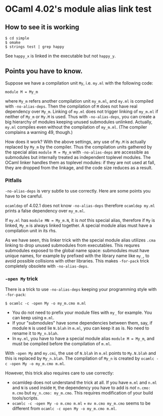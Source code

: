 # OCaml 4.02's module alias link test

## How to see it is working

```shell
$ cd simple
$ omake
$ strings test | grep happy
```

See `happy_x` is linked in the executable but not `happy_y`.

## Points you have to know.

Suppose we have a compilation unit `My`, i.e. `my.ml` with the following code:

```
module M = My_m
```

where `My_m` refers another compilation unit `my_m.ml`, and `my.ml` is compiled with `-no-alias-deps`.  Then the compilation of `M` does not have real dependency over `My_m`.  Linking of `my.ml` does not trigger linking of `my_m.ml` if neither of `My_m` or `My.M` is used.  Thus with `-no-alias-deps`, you can create a big hierarchy of modules keeping unused submodules unlinked.  Actually, `my.ml` compiles even without the compilation of `my_m.ml`. (The compiler complains a warning 49, though.)

How does it work?  With the above settings, any use of `My.M` is actually replaced by `My_m` by the compiler.  Thus the compilation units gathered by the special alias `module M = My_m` with `-no-alias-deps` are accessible as submodules but internally treated as independent toplevel modules.  The OCaml linker handles them as toplevel modules: if they are not used at fall, they are dropped from the linkage, and the code size reduces as a result. 

### Pitfalls

`-no-alias-deps` is very subtle to use correctly. Here are some points you have to be careful.

`ocamldep` of 4.02.1 does not know `-no-alias-deps` therefore `ocamldep my.ml` prints a false dependency over `my_m.ml`.

If `my.ml` has `module MN = My_m.N`, it is *not* this special alias, therefore if `My` is linked, `My_m` is always linked together.  A special module alias must have a compilation unit in its rhs.

As we have seen, this linker trick with the special module alias utilizes `.cma` linking to drop unused submodules from executables.  This requres submodules exposed to the global name space: submodules must have unique names, for example by prefixed with the library name like `my_`, to avoid possible collisions with other libraries.  This makes `-for-pack` trick completely obsolete with `-no-alias-deps`.

### `-open My` trick

There is a trick to use `-no-alias-deps` keeping your programming style with `-for-pack`:

```shell
$ ocamlc -c -open My -o my_m.cmo m.ml
```

* You do not need to prefix your module files with `my_` for example. You can keep using `m.ml`.
* If your "submodules" have some dependencies between them, say, if module `N` is used lie `N.blah` in `m.ml`, you can keep it as is. No need to rename it to `My_n.blah`.
* In `my.ml`, you have to have a special module alias `module M = My_m`, and must be compiled before the compilation of `m.ml`.

With `-open My` and `my.cmi`, the use of `N.blah` in `m.ml` points to `My.N.blah` and this is replaced by `My_n.blah`. The compilation of `My_n` is created by `ocamlc -c -open My -o my_m.cmo m.ml`.

However, this trick also requires care to use correctly:

* ocamldep does not understand the trick at all. If you have `m.ml` and `n.ml` and `N` is used inside `M`, the dependency you have to add is *not* `n.cmo: m.cmo` but `my_n.cmo: my_m.cmo`. This requires modification of your build tools/scripts.
* `ocamlc -c -open My -o m.cmo m.ml` + `mv m.cmo my_m.cmo` seems to be different from `ocamlc -c open My -o my_m.cmo m.ml`. 

